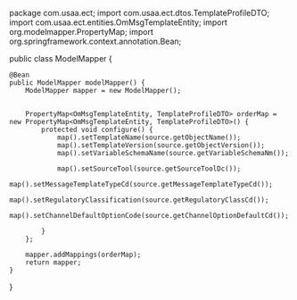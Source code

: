 package com.usaa.ect;
import com.usaa.ect.dtos.TemplateProfileDTO;
import com.usaa.ect.entities.OmMsgTemplateEntity;
import org.modelmapper.PropertyMap;
import org.springframework.context.annotation.Bean;


public class ModelMapper {

    @Bean
    public ModelMapper modelMapper() {
        ModelMapper mapper = new ModelMapper();


        PropertyMap<OmMsgTemplateEntity, TemplateProfileDTO> orderMap = new PropertyMap<OmMsgTemplateEntity, TemplateProfileDTO>() {
            protected void configure() {
                map().setTemplateName(source.getObjectName());
                map().setTemplateVersion(source.getObjectVersion());
                map().setVariableSchemaName(source.getVariableSchemaNm());
               
                map().setSourceTool(source.getSourceToolDc());
                map().setMessageTemplateTypeCd(source.getMessageTemplateTypeCd());
                map().setRegulatoryClassification(source.getRegulatoryClassCd());
                map().setChannelDefaultOptionCode(source.getChannelOptionDefaultCd());
                
            }
        };

        mapper.addMappings(orderMap);
        return mapper;
    }

   
}

